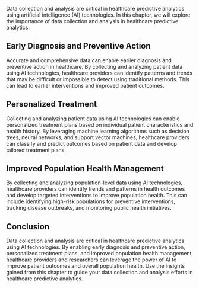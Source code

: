 

Data collection and analysis are critical in healthcare predictive analytics using artificial intelligence (AI) technologies. In this chapter, we will explore the importance of data collection and analysis in healthcare predictive analytics.

Early Diagnosis and Preventive Action
-------------------------------------

Accurate and comprehensive data can enable earlier diagnosis and preventive action in healthcare. By collecting and analyzing patient data using AI technologies, healthcare providers can identify patterns and trends that may be difficult or impossible to detect using traditional methods. This can lead to earlier interventions and improved patient outcomes.

Personalized Treatment
----------------------

Collecting and analyzing patient data using AI technologies can enable personalized treatment plans based on individual patient characteristics and health history. By leveraging machine learning algorithms such as decision trees, neural networks, and support vector machines, healthcare providers can classify and predict outcomes based on patient data and develop tailored treatment plans.

Improved Population Health Management
-------------------------------------

By collecting and analyzing population-level data using AI technologies, healthcare providers can identify trends and patterns in health outcomes and develop targeted interventions to improve population health. This can include identifying high-risk populations for preventive interventions, tracking disease outbreaks, and monitoring public health initiatives.

Conclusion
----------

Data collection and analysis are critical in healthcare predictive analytics using AI technologies. By enabling early diagnosis and preventive action, personalized treatment plans, and improved population health management, healthcare providers and researchers can leverage the power of AI to improve patient outcomes and overall population health. Use the insights gained from this chapter to guide your data collection and analysis efforts in healthcare predictive analytics.
